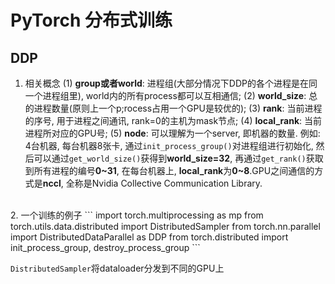 # PyTorch 分布式训练

## DDP

1. 相关概念
(1) **group或者world**: 进程组(大部分情况下DDP的各个进程是在同一个进程组里), world内的所有process都可以互相通信;
(2) **world_size**: 总的进程数量(原则上一个p;rocess占用一个GPU是较优的);
(3) **rank**: 当前进程的序号, 用于进程之间通讯, rank=0的主机为mask节点;
(4) **local_rank**: 当前进程所对应的GPU号;
(5) **node**: 可以理解为一个server, 即机器的数量.
例如:
4台机器, 每台机器8张卡, 通过`init_process_group()`对进程组进行初始化, 然后可以通过`get_world_size()`获得到**world_size=32**, 再通过`get_rank()`获取到所有进程的编号**0~31**, 在每台机器上, **local_rank**为**0~8**.GPU之间通信的方式是**nccl**, 全称是Nvidia Collective Communication Library.
<br/>
2. 一个训练的例子
```
import torch.multiprocessing as mp 
from torch.utils.data.distributed import DistributedSampler
from torch.nn.parallel import DistributedDataParallel as DDP
from torch.distributed import init_process_group, destroy_process_group
```

`DistributedSampler`将dataloader分发到不同的GPU上





